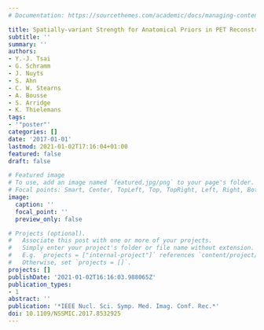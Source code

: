 ```yaml
---
# Documentation: https://sourcethemes.com/academic/docs/managing-content/

title: Spatially-variant Strength for Anatomical Priors in PET Reconstruction
subtitle: ''
summary: ''
authors:
- Y.-J. Tsai
- G. Schramm
- J. Nuyts
- S. Ahn
- C. W. Stearns
- A. Bousse
- S. Arridge
- K. Thielemans
tags:
- '"poster"'
categories: []
date: '2017-01-01'
lastmod: 2021-01-02T17:16:04+01:00
featured: false
draft: false

# Featured image
# To use, add an image named `featured.jpg/png` to your page's folder.
# Focal points: Smart, Center, TopLeft, Top, TopRight, Left, Right, BottomLeft, Bottom, BottomRight.
image:
  caption: ''
  focal_point: ''
  preview_only: false

# Projects (optional).
#   Associate this post with one or more of your projects.
#   Simply enter your project's folder or file name without extension.
#   E.g. `projects = ["internal-project"]` references `content/project/deep-learning/index.md`.
#   Otherwise, set `projects = []`.
projects: []
publishDate: '2021-01-02T16:16:03.988065Z'
publication_types:
- 1
abstract: ''
publication: '*IEEE Nucl. Sci. Symp. Med. Imag. Conf. Rec.*'
doi: 10.1109/NSSMIC.2017.8532925
---
```

